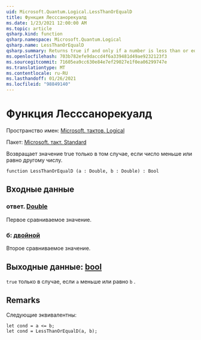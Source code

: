 ```yaml
---
uid: Microsoft.Quantum.Logical.LessThanOrEqualD
title: Функция Лесссанорекуалд
ms.date: 1/23/2021 12:00:00 AM
ms.topic: article
qsharp.kind: function
qsharp.namespace: Microsoft.Quantum.Logical
qsharp.name: LessThanOrEqualD
qsharp.summary: Returns true if and only if a number is less than or equal to another number.
ms.openlocfilehash: 703b782efe9daccd4f6a339481d49ae9232123f3
ms.sourcegitcommit: 71605ea9cc630e84e7ef29027e1f0ea06299747e
ms.translationtype: MT
ms.contentlocale: ru-RU
ms.lasthandoff: 01/26/2021
ms.locfileid: "98849140"
---
```

# <a name="lessthanorequald-function"></a>Функция Лесссанорекуалд

Пространство имен: [Microsoft. тактов. Logical](xref:Microsoft.Quantum.Logical)

Пакет: [Microsoft. такт. Standard](https://nuget.org/packages/Microsoft.Quantum.Standard)


Возвращает значение true только в том случае, если число меньше или равно другому числу.

```qsharp
function LessThanOrEqualD (a : Double, b : Double) : Bool
```


## <a name="input"></a>Входные данные

### <a name="a--double"></a>ответ. [Double](xref:microsoft.quantum.lang-ref.double)

Первое сравниваемое значение.


### <a name="b--double"></a>б: [двойной](xref:microsoft.quantum.lang-ref.double)

Второе сравниваемое значение.



## <a name="output--bool"></a>Выходные данные: [bool](xref:microsoft.quantum.lang-ref.bool)

`true` только в случае, если `a` меньше или равно `b` .

## <a name="remarks"></a>Remarks

Следующие эквивалентны:

```qsharp
let cond = a <= b;
let cond = LessThanOrEqualD(a, b);
```